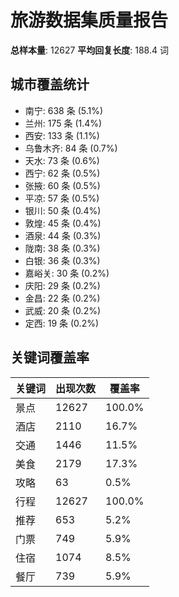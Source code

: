 # 旅游数据集质量报告
**总样本量**: 12627
**平均回复长度**: 188.4 词

## 城市覆盖统计
- 南宁: 638 条 (5.1%)
- 兰州: 175 条 (1.4%)
- 西安: 133 条 (1.1%)
- 乌鲁木齐: 84 条 (0.7%)
- 天水: 73 条 (0.6%)
- 西宁: 62 条 (0.5%)
- 张掖: 60 条 (0.5%)
- 平凉: 57 条 (0.5%)
- 银川: 50 条 (0.4%)
- 敦煌: 45 条 (0.4%)
- 酒泉: 44 条 (0.3%)
- 陇南: 38 条 (0.3%)
- 白银: 36 条 (0.3%)
- 嘉峪关: 30 条 (0.2%)
- 庆阳: 29 条 (0.2%)
- 金昌: 22 条 (0.2%)
- 武威: 20 条 (0.2%)
- 定西: 19 条 (0.2%)

## 关键词覆盖率
| 关键词 | 出现次数 | 覆盖率 |
|--------|---------|--------|
| 景点 | 12627 | 100.0% |
| 酒店 | 2110 | 16.7% |
| 交通 | 1446 | 11.5% |
| 美食 | 2179 | 17.3% |
| 攻略 | 63 | 0.5% |
| 行程 | 12627 | 100.0% |
| 推荐 | 653 | 5.2% |
| 门票 | 749 | 5.9% |
| 住宿 | 1074 | 8.5% |
| 餐厅 | 739 | 5.9% |